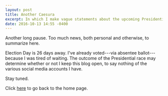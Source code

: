```yaml
---
layout: post
title: Another Caesura
excerpt: In which I make vague statements about the upcoming Presidential election.
date: 2016-10-13 14:55 -0400
---
```

Another long pause.  Too much news, both personal and otherwise, to
summarize here.

Election Day is 26 days away.  I've already voted---via absentee
ballot---because I was tired of waiting.  The outcome of the
Presidential race may determine whether or not I keep this blog open,
to say nothing of the various social media accounts I have.

Stay tuned.

Click [here](https://goltz20707.mmert.org/) to go back to the home page.
